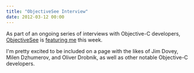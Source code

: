 ```yaml
---
title: "ObjectiveSee Interview"
date: 2012-03-12 00:00
---
```


As part of an ongoing series of interviews with Objective-C developers, [ObjectiveSee](http://www.objectivesee.com/) is [featuring me](http://www.objectivesee.com/ash.furrow.html) this week. 



I'm pretty excited to be included on a page with the likes of Jim Dovey, Milen Dzhumerov, and Oliver Drobnik, as well as other notable Objective-C developers.

<!-- more -->
